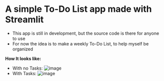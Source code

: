 # A simple To-Do List app made with Streamlit
- This app is still in development, but the source code is there for anyone to use
- For now the idea is to make a weekly To-Do List, to help myself be organized

**How It looks like:**
- With no Tasks:
![image](https://github.com/yassine-thlija/To-Do-List-app-with-streamlit/assets/59317301/6fe20f21-f96b-463a-84b6-8f9f0093e8a7)
- With Tasks:
![image](https://github.com/yassine-thlija/To-Do-List-app-with-streamlit/assets/59317301/3f0aa6ca-d767-45b5-b8bb-374bc4996a13)

